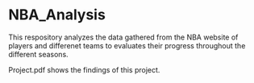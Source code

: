 # NBA_Analysis
This respository analyzes the data gathered from the NBA website of players and differenet teams to evaluates their progress throughout the different seasons.

Project.pdf shows the findings of this project.
